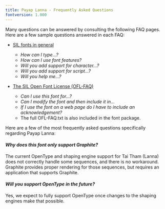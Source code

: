 ```yaml
---
title: Payap Lanna - Frequently Asked Questions
fontversion: 1.000
---
```


Many questions can be answered by consulting the following FAQ pages. Here are a few sample questions answered in each FAQ:

- [SIL fonts in general](http://software.sil.org/fonts/faq)
    - *How can I type...?*
    - *How can I use font features?*
    - *Will you add support for character...?*
    - *Will you add support for script...?*
    - *Will you help me...?*

- [The SIL Open Font License (OFL-FAQ)](https://scripts.sil.org/OFL-FAQ_web)
    - *Can I use this font for...?*
    - *Can I modify the font and then include it in...*
    - *If I use the font on a web page do I have to include an acknowledgement?*
    - The full OFL-FAQ.txt is also included in the font package.

Here are a few of the most frequently asked questions specifically regarding Payap Lanna:

#### *Why does this font only support Graphite?*

The current OpenType and shaping engine support for Tai Tham (Lanna) does not correctly handle some sequences, and there is no workaround. Graphite provides proper rendering for those sequences, but requires an application that supports Graphite.

#### *Will you support OpenType in the future?*

Yes, we expect to fully support OpenType once changes to the shaping engines make that possible.
